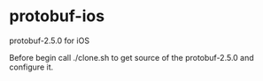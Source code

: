 protobuf-ios
============

protobuf-2.5.0 for iOS

Before begin call ./clone.sh to get source of the protobuf-2.5.0 and configure it.
